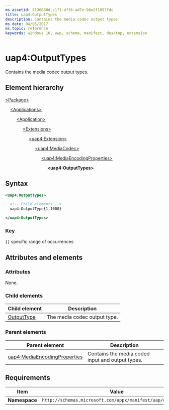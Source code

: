 ```yaml
---
ms.assetid: 8130088d-c1f1-4f36-ad7e-96e2f1897fdc
title: uap4:OutputTypes
description: Contains the media codec output types.
ms.date: 04/05/2017
ms.topic: reference
keywords: windows 10, uwp, schema, manifest, desktop, extension 
---
```


# uap4:OutputTypes

Contains the media codec output types.

## Element hierarchy

[\<Package\>](element-package.md)

&nbsp;&nbsp;&nbsp;&nbsp;[\<Applications\>](element-applications.md)

&nbsp;&nbsp;&nbsp;&nbsp; &nbsp;&nbsp;&nbsp;&nbsp;[\<Application\>](element-application.md)

&nbsp;&nbsp;&nbsp;&nbsp; &nbsp;&nbsp;&nbsp;&nbsp; &nbsp;&nbsp;&nbsp;&nbsp;[\<Extensions\>](element-1-extensions.md)

&nbsp;&nbsp;&nbsp;&nbsp; &nbsp;&nbsp;&nbsp;&nbsp; &nbsp;&nbsp;&nbsp;&nbsp; &nbsp;&nbsp;&nbsp;&nbsp;[\<uap4:Extension\>](element-uap4-extension.md)

&nbsp;&nbsp;&nbsp;&nbsp; &nbsp;&nbsp;&nbsp;&nbsp; &nbsp;&nbsp;&nbsp;&nbsp; &nbsp;&nbsp;&nbsp;&nbsp; &nbsp;&nbsp;&nbsp;&nbsp;[\<uap4:MediaCodec\>](element-uap4-mediacodec.md)

&nbsp;&nbsp;&nbsp;&nbsp; &nbsp;&nbsp;&nbsp;&nbsp; &nbsp;&nbsp;&nbsp;&nbsp; &nbsp;&nbsp;&nbsp;&nbsp; &nbsp;&nbsp;&nbsp;&nbsp; &nbsp;&nbsp;&nbsp;&nbsp;[\<uap4:MediaEncodingProperties\>](element-uap4-mediaencodingproperties.md)

&nbsp;&nbsp;&nbsp;&nbsp; &nbsp;&nbsp;&nbsp;&nbsp; &nbsp;&nbsp;&nbsp;&nbsp; &nbsp;&nbsp;&nbsp;&nbsp; &nbsp;&nbsp;&nbsp;&nbsp; &nbsp;&nbsp;&nbsp;&nbsp; &nbsp;&nbsp;&nbsp;&nbsp;**\<uap4:OutputTypes\>**

## Syntax

```xml
<uap4:OutputTypes>

  <!-- Child elements -->
  uap4:OutputType{1,1000}

</uap4:OutputTypes>                   
```

### Key

`{}` specific range of occurrences

## Attributes and elements

### Attributes

None.

### Child elements

| Child element | Description |
|-|-|
| [OutputType](element-uap4-OutputType.md) | The media codec output type. |

### Parent elements

| Parent element | Description |
|-|-|
| [uap4:MediaEncodingProperties](element-uap4-mediaencodingproperties.md) | Contains the media coded input and output types. |

## Requirements

| Item | Value |
|--|--|
| **Namespace** | `http://schemas.microsoft.com/appx/manifest/uap/windows10/4` |
